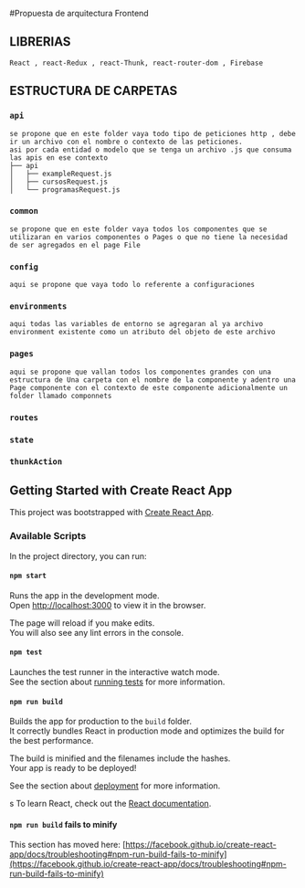 #Propuesta de arquitectura Frontend

## LIBRERIAS

`React , react-Redux , react-Thunk, react-router-dom , Firebase`

## ESTRUCTURA DE CARPETAS

### `api`

    se propone que en este folder vaya todo tipo de peticiones http , debe ir un archivo con el nombre o contexto de las peticiones.
    asi por cada entidad o modelo que se tenga un archivo .js que consuma las apis en ese contexto
    ├── api
    │   ├── exampleRequest.js
    │   ├── cursosRequest.js
    │   └── programasRequest.js


### `common`

    se propone que en este folder vaya todos los componentes que se utilizaran en varios componentes o Pages o que no tiene la necesidad de ser agregados en el page File

### `config`

    aqui se propone que vaya todo lo referente a configuraciones

### `environments`

    aqui todas las variables de entorno se agregaran al ya archivo environment existente como un atributo del objeto de este archivo

### `pages`

    aqui se propone que vallan todos los componentes grandes con una estructura de Una carpeta con el nombre de la componente y adentro una Page componente con el contexto de este componente adicionalmente un folder llamado componnets

### `routes`

### `state`

### `thunkAction`

## Getting Started with Create React App

This project was bootstrapped with [Create React App](https://github.com/facebook/create-react-app).

### Available Scripts

In the project directory, you can run:

#### `npm start`

Runs the app in the development mode.\
Open [http://localhost:3000](http://localhost:3000) to view it in the browser.

The page will reload if you make edits.\
You will also see any lint errors in the console.

#### `npm test`

Launches the test runner in the interactive watch mode.\
See the section about [running tests](https://facebook.github.io/create-react-app/docs/running-tests) for more information.

#### `npm run build`

Builds the app for production to the `build` folder.\
It correctly bundles React in production mode and optimizes the build for the best performance.

The build is minified and the filenames include the hashes.\
Your app is ready to be deployed!

See the section about [deployment](https://facebook.github.io/create-react-app/docs/deployment) for more information.

s
To learn React, check out the [React documentation](https://reactjs.org/).

#### `npm run build` fails to minify

This section has moved here: [https://facebook.github.io/create-react-app/docs/troubleshooting#npm-run-build-fails-to-minify](https://facebook.github.io/create-react-app/docs/troubleshooting#npm-run-build-fails-to-minify)
